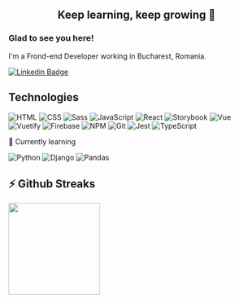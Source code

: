 <div align="center">
  
## Keep learning, keep growing 🌱 
  
</div>

### Glad to see you here!
<!-- &nbsp; ![](https://visitor-badge.glitch.me/badge?page_id=narcisabadea&style=flat-square&color=0088cc) 
https://github.com/DenverCoder1/DenverCoder1/blob/main/README.md
-->


I'm a Frond-end Developer working in Bucharest, Romania.

[![Linkedin Badge](https://img.shields.io/badge/-LinkedIn-0e76a8?style=flat-square&logo=Linkedin&logoColor=white)](https://linkedin.com/in/narcisabadea)

## Technologies

  ![HTML](https://img.shields.io/badge/-HTML5-000?&logo=html5)
  ![CSS](https://img.shields.io/badge/-CSS-000?&logo=css3)
  ![Sass](https://img.shields.io/badge/-SASS-000?&logo=Sass)
  ![JavaScript](https://img.shields.io/badge/-JavaScript-000?&logo=JavaScript)
  ![React](https://img.shields.io/badge/-React-000?&logo=React)
  ![Storybook](https://img.shields.io/badge/-Storybook-000?&logo=Storybook)
  ![Vue](https://img.shields.io/badge/-Vue-000?&logo=Vue.js)
  ![Vuetify](https://img.shields.io/badge/-Vuetify-000?&logo=Vuetify)
  ![Firebase](https://img.shields.io/badge/-Firebase-000?&logo=Firebase)
  ![NPM](https://img.shields.io/badge/-NPM-000?&logo=Npm)
  ![Git](https://img.shields.io/badge/-Git-000?&logo=Git)
  ![Jest](https://img.shields.io/badge/-Jest-000?&logo=Jest)
  ![TypeScript](https://img.shields.io/badge/-Typescript-000?&logo=TypeScript)
    
🌟 Currently learning

  ![Python](https://img.shields.io/badge/-Python-000?&logo=Python)
  ![Django](https://img.shields.io/badge/-Django-000?&logo=Django)
  ![Pandas](https://img.shields.io/badge/-Pandas-000?&logo=Pandas)

<!-- ## 📊 Github Stats

<a href='https://github.com/narcisabadea/'>
  <img height="180em" src="https://github-readme-stats.vercel.app/api?username=narcisabadea&show_icons=true&theme=radical&hide_border=true&&count_private=true&include_all_commits=true" />
  <img height="180em" src="https://github-readme-stats.vercel.app/api/top-langs/?username=narcisabadea&theme=dark&show_icons=true&hide_border=true&layout=compact&langs_count=8"/>
</a>
<br> -->

## ⚡ Github Streaks
<a href='https://github.com/narcisabadea/'>
  <img height="180em" src="https://github-readme-streak-stats.herokuapp.com/?user=narcisabadea&hide_border=true&theme=dark" />
</a>
  
